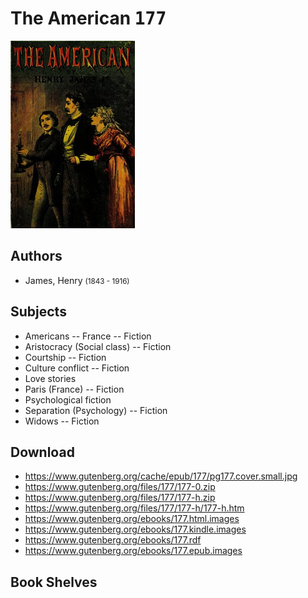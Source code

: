 # The American <kbd>177</kbd>

![](./cover.medium.jpg "")

## Authors


 - James, Henry <small>(1843 - 1916)</small>

## Subjects


 - Americans -- France -- Fiction
 - Aristocracy (Social class) -- Fiction
 - Courtship -- Fiction
 - Culture conflict -- Fiction
 - Love stories
 - Paris (France) -- Fiction
 - Psychological fiction
 - Separation (Psychology) -- Fiction
 - Widows -- Fiction

## Download


 - https://www.gutenberg.org/cache/epub/177/pg177.cover.small.jpg
 - https://www.gutenberg.org/files/177/177-0.zip
 - https://www.gutenberg.org/files/177/177-h.zip
 - https://www.gutenberg.org/files/177/177-h/177-h.htm
 - https://www.gutenberg.org/ebooks/177.html.images
 - https://www.gutenberg.org/ebooks/177.kindle.images
 - https://www.gutenberg.org/ebooks/177.rdf
 - https://www.gutenberg.org/ebooks/177.epub.images

## Book Shelves


